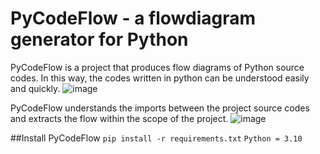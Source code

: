 # PyCodeFlow - a flowdiagram generator for Python
PyCodeFlow is a project that produces flow diagrams of Python source codes. In this way, the codes written in python can be understood easily and quickly.
![image](https://user-images.githubusercontent.com/56073720/190922678-eb49027d-4d71-44e3-8ceb-71461be488fe.png)

PyCodeFlow understands the imports between the project source codes and extracts the flow within the scope of the project. 
![image](https://user-images.githubusercontent.com/56073720/189490830-ebfb2aa9-3386-412a-b1ae-cebe5775becc.png)

##Install PyCodeFlow
`pip install -r requirements.txt`
`Python = 3.10`
